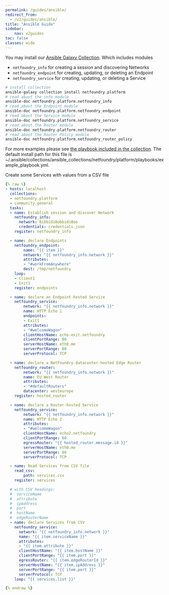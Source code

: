 ```yaml
---
permalink: /guides/ansible/
redirect_from:
  - /v2/guides/ansible/
title: "Ansible Guide"
sidebar:
    nav: v2guides
toc: false
classes: wide
---
```


You may install our [Ansible Galaxy Collection](https://galaxy.ansible.com/netfoundry/platform). Which includes modules
* `netfoundry_info` for creating a session and discovering Networks
* `netfoundry_endpoint` for creating, updating, or deleting an Endpoint
* `netfoundry_service` for creating, updating, or deleting a Service

```bash
# install collection
ansible-galaxy collection install netfoundry.platform
# read about the info module
ansible-doc netfoundry.platform.netfoundry_info
# read about the Endpoint module
ansible-doc netfoundry.platform.netfoundry_endpoint
# read about the Service module
ansible-doc netfoundry.platform.netfoundry_service
# read about the Router module
ansible-doc netfoundry.platform.netfoundry_router
# read about the Router Policy module
ansible-doc netfoundry.platform.netfoundry_router_policy
```

For more examples please see [the playbook included in the collection](https://github.com/netfoundry/developer-tools/blob/master/ansible_collections/netfoundry/platform/playbooks/example_playbook.yml). The default install path for this file is ~/.ansible/collections/ansible_collections/netfoundry/platform/playbooks/example_playbook.yml.

Create some Services with values from a CSV file

```yaml
{% raw %}
- hosts: localhost
  collections:
  - netfoundry.platform
  - community.general
  tasks:
  - name: Establish session and discover Network
    netfoundry_info:
      network: BibbidiBobbidiBoo
      credentials: credentials.json
    register: netfoundry_info

  - name: declare Endpoints
    netfoundry_endpoint:
        name: "{{ item }}"
        network: "{{ netfoundry_info.network }}"
        attributes:
        - "#workFromAnywhere"
        dest: /tmp/netfoundry
    loop:
    - Client1
    - Exit1
    register: endpoints

  - name: declare an Endpoint-hosted Service
    netfoundry_service:
        network: "{{ netfoundry_info.network }}"
        name: HTTP Echo 1
        endpoints: 
        - Exit1
        attributes: 
        - "#welcomeWagon"
        clientHostName: echo-exit.netfoundry
        clientPortRange: 80
        serverHostName: eth0.me
        serverPortRange: 80
        serverProtocol: TCP

  - name: declare a NetFoundry-datacenter-hosted Edge Router
    netfoundry_router:
        network: "{{ netfoundry_info.network }}"
        name: EU West Router
        attributes: 
        - "#defaultRouters"
        datacenter: westeurope
    register: hosted_router

  - name: declare a Router-hosted Service
    netfoundry_service:
        network: "{{ netfoundry_info.network }}"
        name: HTTP Echo 2
        attributes: 
        - "#welcomeWagon"
        clientHostName: echo2.netfoundry
        clientPortRange: 80
        egressRouter: "{{ hosted_router.message.id }}"
        serverHostName: eth0.me
        serverPortRange: 80
        serverProtocol: TCP

  - name: Read Services from CSV file
    read_csv:
        path: services.csv
    register: services

  # with CSV headings:
  #  serviceName
  #  attribute
  #  ipAddress
  #  port
  #  hostName
  #  edgeRouterName
  - name: declare Services from CSV
    netfoundry_service:
      network: "{{ netfoundry_info.network }}"
      name: "{{ item.serviceName }}"
      attributes:
      - "{{ item.attribute }}"
      clientHostName: "{{ item.hostName }}"
      clientPortRange: "{{ item.port }}"
      egressRouter: "{{ item.edgeRouterId }}"
      serverHostName: "{{ item.ipAddress }}"
      serverPortRange: "{{ item.port }}"
      serverProtocol: TCP
    loop: "{{ services.list }}"

{% endraw %}
```
